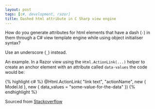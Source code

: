```yaml
---
layout: post
tags: [c#, development, razor]
title: Dashed html attribute in C Sharp view engine
---
```


How do you generate attributes for html elements that have a dash (`-`) in them through a C# view template engine while using object initialiser syntax?

Use an underscore (`_`) instead.

An example. In a Razor view using the `Html.ActionLink(...)` helper to create an anchor element with an attribute called `data-values` the code would be:

{% highlight c# %}
@Html.ActionLink(
  "link text",
  "actionName",
  new { Model.Id },
  new { data_values = "some-value-for-the-data" })
{% endhighlight %}

Sourced from [Stackoverflow](https://stackoverflow.com/questions/9444805/how-to-specify-data-attributes-in-razor-e-g-data-externalid-23151-on-this/9444822#9444822)
